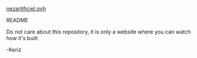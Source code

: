 [nezartificiel.ovh](http://nezartificiel.ovh)

README

Do not care about this repository, it is only a website where you can watch how it's built

-Keriz